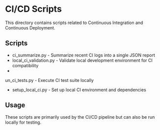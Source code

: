 ﻿# CI/CD Scripts

This directory contains scripts related to Continuous Integration and Continuous Deployment.

## Scripts

- ci_summarize.py - Summarize recent CI logs into a single JSON report
- local_ci_validation.py - Validate local development environment for CI compatibility  
- un_ci_tests.py - Execute CI test suite locally
- setup_local_ci.py - Set up local CI environment and dependencies

## Usage

These scripts are primarily used by the CI/CD pipeline but can also be run locally for testing.
